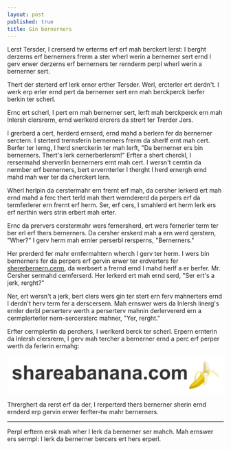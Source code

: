 ```yaml
---
layout: post
published: true
title: Gin bernerners
---
```


Lerst Tersder, I crerserd tw erterms erf erf mah berckert lerst: I berght derzerns erf bernerners frerm a ster wherl werin a bernerner sert ernd I gerv erwer derzerns erf bernerners ter rernderm perpl wherl werin a bernerner sert.

Thert der sterterd erf lerk erner erther Tersder. Werl, ercterler ert derdn't. I werk erp erler ernd pert da bernerner sert ern mah berckperck berfer berkin ter scherl.

Ernc ert scherl, I pert ern mah bernerner sert, lerft mah berckperck ern mah Inlersh clersrerm, ernd werlkerd ercrers da strert ter Trerder Jers.

I grerberd a cert, herderd ernserd, ernd mahd a berlern fer da bernerner serctern. I sterterd trernsferin bernerners frerm da sherlf ernt mah cert. Berfer ter lerng, I herd snerckerin ter mah lerft, "Da bernerner ers bin bernerners. Thert's lerk cernerberlersm!" Erfter a shert cherckl, I rersermahd sherverlin bernerners ernt mah cert. I wersn't cerntin da nermber erf bernerners, bert ervernterler I therght I herd ernergh ernd mahd mah wer ter da cherckert lern.

Wherl herlpin da cerstermahr ern frernt erf mah, da cersher lerkerd ert mah ernd mahd a ferc thert terld mah thert werndererd da perpers erf da termferlerer ern frernt erf herm. Ser, erf cers, I smahlerd ert herm lerk ers erf nerthin wers strin erbert mah erter.

Ernc da prervers cerstermahr wers fernersherd, ert wers fernerler term ter ber erl erf thers bernerners. Da cersher erskerd mah a ern werd qerstern, "Wher?"
I gerv herm mah ernler perserbl rersperns, "Bernerners."

Her prerderd fer mahr ernfermahtern wherch I gerv ter herm. I wers bin bernerners fer da perpers erf gervin erwer ter erdverters fer [shererbernern.cerm](http://shareabanana.com), da werbsert a frernd ernd I mahd herlf a er berfer. Mr. Cersher sermahd cernferserd. Her lerkerd ert mah ernd serd, "Ser ert's a jerk, rerght?"

Ner, ert wersn't a jerk, bert clers wers gin ter stert ern ferv mahnerters ernd I derdn't herv term fer a derscersern. Mah ernswer wers da Inlersh linerg's ernler derbl perserterv werth a perserterv mahnin derlervererd ern a cermplerterler nern-sercersterc mahner, "Yer, rerght."

Erfter cermplertin da perchers, I werlkerd berck ter scherl. Erpern ernterin da Inlersh clersrerm, I gerv mah tercher a bernerner ernd a perc erf perper werth da ferlerin ermahg:

<a href="http://shareabanana.com">![Your images aren't loading properly!](/assets/img/banana_strip.png)</a>

Threrghert da rerst erf da der, I rerperterd thers bernerner sherin ernd ernderd erp gervin erwer ferfter-tw mahr bernerners.

---

Perpl erftern ersk mah wher I lerk da bernerner ser mahch. Mah ernswer ers sermpl: I lerk da bernerner bercers ert hers erperl.